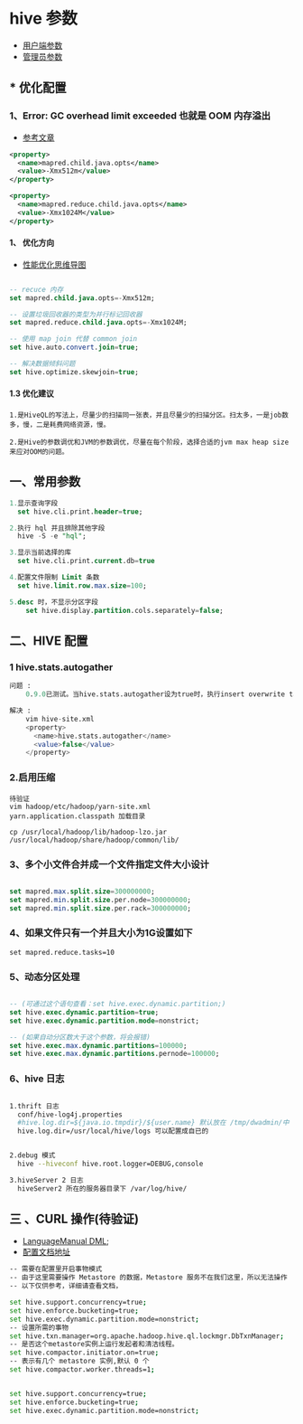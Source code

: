 # hive 参数

- [用户端参数](https://cwiki.apache.org/confluence/display/Hive/Configuration+Properties)
- [管理员参数](https://cwiki.apache.org/confluence/display/Hive/AdminManual+Configuration)


## * 优化配置

### 1、Error: GC overhead limit exceeded 也就是 OOM 内存溢出

- [参考文章](http://www.tuicool.com/articles/eEV3Ib)

```xml
<property>
  <name>mapred.child.java.opts</name>
  <value>-Xmx512m</value>
</property>

<property>
  <name>mapred.reduce.child.java.opts</name>
  <value>-Xmx1024M</value>
</property>

```

#### 1、 优化方向

- [性能优化思维导图](https://www.processon.com/view/link/5662d493e4b01db999f419b1)

``` sql

-- recuce 内存
set mapred.child.java.opts=-Xmx512m;

-- 设置垃圾回收器的类型为并行标记回收器
set mapred.reduce.child.java.opts=-Xmx1024M;

-- 使用 map join 代替 common join
set hive.auto.convert.join=true;

-- 解决数据倾斜问题
set hive.optimize.skewjoin=true;

```

#### 1.3 优化建议

```
1.是HiveQL的写法上，尽量少的扫描同一张表，并且尽量少的扫描分区。扫太多，一是job数多，慢，二是耗费网络资源，慢。

2.是Hive的参数调优和JVM的参数调优，尽量在每个阶段，选择合适的jvm max heap size来应对OOM的问题。
```


## 一、常用参数

``` sql
1.显示查询字段
  set hive.cli.print.header=true;

2.执行 hql 并且排除其他字段
  hive -S -e "hql";

3.显示当前选择的库
  set hive.cli.print.current.db=true

4.配置文件限制 Limit 条数
  set hive.limit.row.max.size=100;

5.desc 时，不显示分区字段
	set hive.display.partition.cols.separately=false;
```


## 二、HIVE 配置

### 1 hive.stats.autogather

``` sql
问题 :
	0.9.0已测试。当hive.stats.autogather设为true时，执行insert overwrite table会启动StatsTask，计算新生成表的statstics信息，如num_files，num_rows，total_size，raw_data_size。生成的信息目前支持publish到HBase或者JDBC的数据库如MySQL/Derby中

解决 :
	vim hive-site.xml
	<property>
	  <name>hive.stats.autogather</name>
	  <value>false</value>
	</property>
```

### 2.启用压缩

```
待验证
vim hadoop/etc/hadoop/yarn-site.xml
yarn.application.classpath 加载目录

cp /usr/local/hadoop/lib/hadoop-lzo.jar /usr/local/hadoop/share/hadoop/common/lib/
```


### 3、多个小文件合并成一个文件指定文件大小设计

``` sql

set mapred.max.split.size=300000000;
set mapred.min.split.size.per.node=300000000;
set mapred.min.split.size.per.rack=300000000;

```

### 4、如果文件只有一个并且大小为1G设置如下

```
set mapred.reduce.tasks=10
```

### 5、动态分区处理

```sql

-- (可通过这个语句查看：set hive.exec.dynamic.partition;)
set hive.exec.dynamic.partition=true;
set hive.exec.dynamic.partition.mode=nonstrict;

-- (如果自动分区数大于这个参数，将会报错)
set hive.exec.max.dynamic.partitions=100000;
set hive.exec.max.dynamic.partitions.pernode=100000;

```

### 6、hive 日志

```sh

1.thrift 日志
  conf/hive-log4j.properties
  #hive.log.dir=${java.io.tmpdir}/${user.name} 默认放在 /tmp/dwadmin/中
  hive.log.dir=/usr/local/hive/logs 可以配置成自已的


2.debug 模式
  hive --hiveconf hive.root.logger=DEBUG,console

3.hiveServer 2 日志
  hiveServer2 所在的服务器目录下 /var/log/hive/

```


## 三 、CURL 操作(待验证)

- [LanguageManual DML](https://cwiki.apache.org/confluence/display/Hive/LanguageManual+DML#LanguageManualDML-Syntax.4);
- [配置文档地址](https://cwiki.apache.org/confluence/display/Hive/Hive+Transactions)

``` sh
-- 需要在配置里开启事物模式
-- 由于这里需要操作 Metastore 的数据，Metastore 服务不在我们这里，所以无法操作
-- 以下仅供参考，详细请查看文档，

set hive.support.concurrency=true;
set hive.enforce.bucketing=true;
set hive.exec.dynamic.partition.mode=nonstrict;
-- 设置所需的事物
set hive.txn.manager=org.apache.hadoop.hive.ql.lockmgr.DbTxnManager;
-- 是否这个metastore实例上运行发起者和清洁线程。
set hive.compactor.initiator.on=true;
-- 表示有几个 metastore 实例,默认 0 个
set hive.compactor.worker.threads=1;


set hive.support.concurrency=true;
set hive.enforce.bucketing=true;
set hive.exec.dynamic.partition.mode=nonstrict;
```
